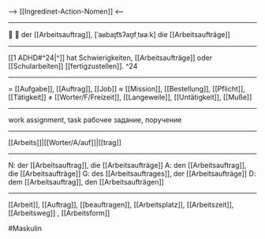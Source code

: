 --> [[Ingredinet-Action-Nomen]] <--

---
🔵 📝 der [[Arbeitsauftrag]], [ˈaʁbaɪ̯t͡sʔaʊ̯fˌtʁaːk]
die [[Arbeitsaufträge]]

---
[[1 ADHD#^24|^]] hat Schwierigkeiten, [[Arbeitsaufträge]] oder [[Schularbeiten]] [[fertigzustellen]]. ^24

---
= [[Aufgabe]], [[Auftrag]], [[Job]]
≈ [[Mission]], [[Bestellung]], [[Pflicht]], [[Tätigkeit]]
≠ [[Worter/F/Freizeit]], [[Langeweile]], [[Untätigkeit]], [[Muße]]

---
work assignment, task
рабочее задание, поручение

---
[[Arbeits]]|[[Worter/A/auf]]|[[trag]]

---
N: der [[Arbeitsauftrag]], die [[Arbeitsaufträge]]
A: den [[Arbeitsauftrag]], die [[Arbeitsaufträge]]
G: des [[Arbeitsauftrages]], der [[Arbeitsaufträge]]
D: dem [[Arbeitsauftrag]], den [[Arbeitsaufträgen]]

---
[[Arbeit]], [[Auftrag]], [[beauftragen]], [[Arbeitsplatz]], [[Arbeitszeit]], [[Arbeitsweg]]
, [[Arbeitsform]]

#Maskulin 